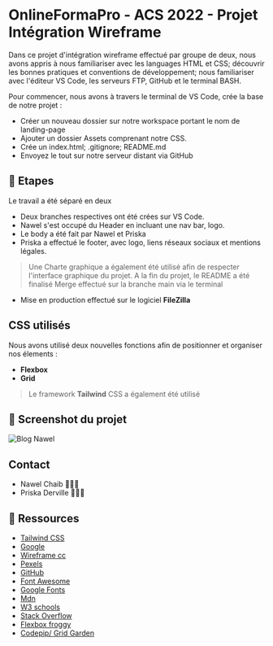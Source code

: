 # OnlineFormaPro - ACS 2022 - Projet Intégration Wireframe

Dans ce projet d'intégration wireframe effectué par groupe de deux, nous avons appris à nous familiariser avec les languages HTML et CSS; découvrir les bonnes pratiques et conventions de développement; nous familiariser avec l'éditeur VS Code, les serveurs FTP, GitHub et le terminal BASH.

Pour commencer, nous avons à travers le terminal de VS Code, crée la base de notre projet :

- Créer un nouveau dossier sur notre workspace portant le nom de landing-page
- Ajouter un dossier Assets comprenant notre CSS.
- Crée un index.html; .gitignore; README.md
- Envoyez le tout sur notre serveur distant via GitHub

## 📝 Etapes

Le travail a été séparé en deux

- Deux branches respectives ont été crées sur VS Code.
- Nawel s'est occupé du Header en incluant une nav bar, logo.
- Le body a été fait par Nawel et Priska
- Priska a effectué le footer, avec logo, liens réseaux sociaux et mentions légales.

> Une Charte graphique a également été utilisé afin de respecter l'interface graphique du projet.
 A la fin du projet, le README a été finalisé
 Merge effectué sur la branche main via le terminal

- Mise en production effectué sur le logiciel **FileZilla**

## CSS utilisés

Nous avons utilisé deux nouvelles fonctions afin de positionner et organiser nos élements :

- **Flexbox** 
- **Grid**

> Le framework **Tailwind** CSS a également été utilisé

## 📸 Screenshot du projet

![Blog Nawel]()

## Contact

- Nawel Chaib 👩🏻‍💻
- Priska Derville 👩🏾‍💻

## 🔗 Ressources

- [Tailwind CSS](https://tailwindcss.com/)
- [Google](https://www.google.fr/)
- [Wireframe cc](https://wireframe.cc/)
- [Pexels](https://www.pexels.com/fr-fr/)
- [GitHub](https://github.com/)
- [Font Awesome](https://fontawesome.com/)
- [Google Fonts](https://fonts.google.com/)
- [Mdn](https://developer.mozilla.org/fr/)
- [W3 schools](https://www.w3schools.com/)
- [Stack Overflow](https://stackoverflow.com/)
- [Flexbox froggy](https://flexboxfroggy.com/)
- [Codepip/ Grid Garden](https://codepip.com/games/grid-garden/)



